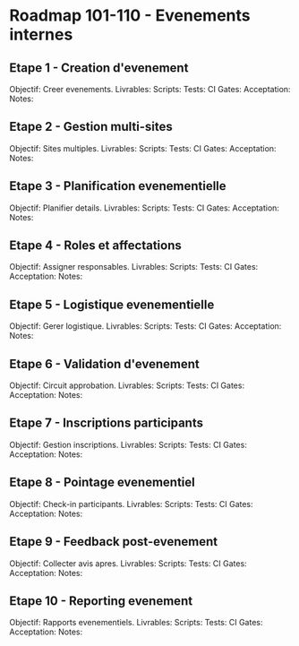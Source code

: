 # Roadmap 101-110 - Evenements internes

## Etape 1 - Creation d'evenement
Objectif: Creer evenements.
Livrables:
Scripts:
Tests:
CI Gates:
Acceptation:
Notes:

## Etape 2 - Gestion multi-sites
Objectif: Sites multiples.
Livrables:
Scripts:
Tests:
CI Gates:
Acceptation:
Notes:

## Etape 3 - Planification evenementielle
Objectif: Planifier details.
Livrables:
Scripts:
Tests:
CI Gates:
Acceptation:
Notes:

## Etape 4 - Roles et affectations
Objectif: Assigner responsables.
Livrables:
Scripts:
Tests:
CI Gates:
Acceptation:
Notes:

## Etape 5 - Logistique evenementielle
Objectif: Gerer logistique.
Livrables:
Scripts:
Tests:
CI Gates:
Acceptation:
Notes:

## Etape 6 - Validation d'evenement
Objectif: Circuit approbation.
Livrables:
Scripts:
Tests:
CI Gates:
Acceptation:
Notes:

## Etape 7 - Inscriptions participants
Objectif: Gestion inscriptions.
Livrables:
Scripts:
Tests:
CI Gates:
Acceptation:
Notes:

## Etape 8 - Pointage evenementiel
Objectif: Check-in participants.
Livrables:
Scripts:
Tests:
CI Gates:
Acceptation:
Notes:

## Etape 9 - Feedback post-evenement
Objectif: Collecter avis apres.
Livrables:
Scripts:
Tests:
CI Gates:
Acceptation:
Notes:

## Etape 10 - Reporting evenement
Objectif: Rapports evenementiels.
Livrables:
Scripts:
Tests:
CI Gates:
Acceptation:
Notes:
